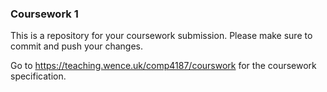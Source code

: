 ### Coursework 1

This is a repository for your coursework submission.
Please make sure to commit and push your changes.

Go to https://teaching.wence.uk/comp4187/courswork for the coursework specification.
